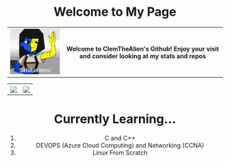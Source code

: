 <!DOCTYPE html>
<html>
<head>
</head>
<center>
 
<h1 align = "center">Welcome to My Page</h1>

<table>

  <th>
  <img src="./assets/ena_welcome.gif" alt="Ena gif. Watch ENA on youtube:https://www.youtube.com/@JoelG">
  </th>

  <th>
  <p>Welcome to ClemTheAlien's Github! Enjoy your visit and consider looking at my stats and repos</p>
  </th>

<table align = "center">
 
 <th>
<a href="#">
  <img height=200 align="center" src="https://github-readme-stats.vercel.app/api?username=ClemTheAlien&theme=aura_dark&show_icons=true&show=reviews,prs_merged,prs_merged_percentage" />
</a>
 </th>

<th>
<a href="#">
  <img height=200 align="center" src="https://github-readme-stats.vercel.app/api/top-langs?username=ClemTheAlien&layout=compact&langs_count=8&card_width=320&theme=aura_dark" />
</a>
</th>

</table>
<h1 align = "center">Currently Learning...</h1>
<ol>
<li>C and C++</li>
<li>DEVOPS (Azure Cloud Computing) and Networking (CCNA)</li>
<li>Linux From Scratch</li>
</ol>



</center>
</html>
